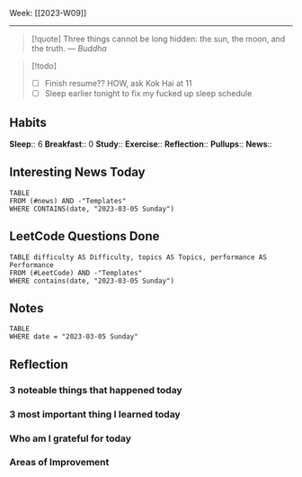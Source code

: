 Week: [[2023-W09]]
- - -
>[!quote]
> Three things cannot be long hidden: the sun, the moon, and the truth.
> — <cite>Buddha</cite>

>[!todo]
>- [ ] Finish resume?? HOW, ask Kok Hai at 11
>- [ ] Sleep earlier tonight to fix my fucked up sleep schedule

## Habits

**Sleep**:: 6
**Breakfast**:: 0
**Study**:: 
**Exercise**:: 
**Reflection**:: 
**Pullups**::
**News**::

## Interesting News Today

```dataview
TABLE 
FROM (#news) AND -"Templates"
WHERE CONTAINS(date, "2023-03-05 Sunday") 
```

## LeetCode Questions Done

```dataview
TABLE difficulty AS Difficulty, topics AS Topics, performance AS Performance
FROM (#LeetCode) AND -"Templates"
WHERE contains(date, "2023-03-05 Sunday") 
```

## Notes

```dataview
TABLE
WHERE date = "2023-03-05 Sunday"
```

## Reflection

### 3 noteable things that happened today

### 3 most important thing I learned today

### Who am I grateful for today

### Areas of Improvement